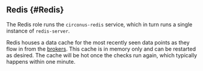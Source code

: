 ## Redis {#Redis}
The Redis role runs the `circonus-redis` service, which in turn runs a single instance of `redis-server`.

Redis houses a data cache for the most recently seen data points as they flow in from the [brokers](/Roles/broker.md).  This cache is in memory only and can be restarted as desired. The cache will be hot once the checks run again, which typically happens within one minute.
